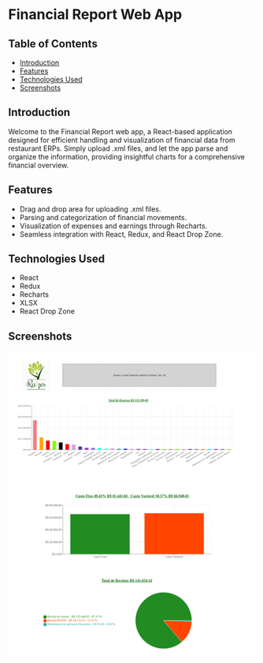 # Financial Report Web App

## Table of Contents

- [Introduction](#introduction)
- [Features](#features)
- [Technologies Used](#technologies-used)
- [Screenshots](#screenshots)

## Introduction

Welcome to the Financial Report web app, a React-based application designed for efficient handling and visualization of financial data from restaurant ERPs. Simply upload .xml files, and let the app parse and organize the information, providing insightful charts for a comprehensive financial overview.

## Features

- Drag and drop area for uploading .xml files.
- Parsing and categorization of financial movements.
- Visualization of expenses and earnings through Recharts.
- Seamless integration with React, Redux, and React Drop Zone.

## Technologies Used

- React
- Redux
- Recharts
- XLSX
- React Drop Zone

## Screenshots

![Financial Report Screenshot1](/scrennshots/1.png)
![Financial Report Screenshot2](/scrennshots/2.png)
